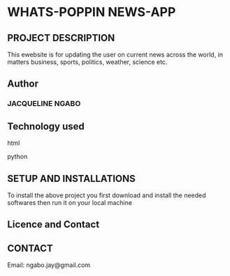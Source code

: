 # WHATS-POPPIN NEWS-APP

## PROJECT DESCRIPTION
<P> This ewebsite is for updating the user on current news across the world, in matters business, sports, politics, weather, science etc.</p>

## Author
<h3> JACQUELINE NGABO</h3>

## Technology used
<p>html</p>
<p>python</p>

## SETUP AND INSTALLATIONS
<P>To install the above project you first download and install the needed softwares then run it on your local machine</p>

## Licence and Contact

## CONTACT
<P> Email: ngabo.jay@gmail.com